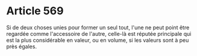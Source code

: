 # Article 569

Si de deux choses unies pour former un seul tout, l'une ne peut point être regardée comme l'accessoire de l'autre, celle-là est réputée principale qui est la plus considérable en valeur, ou en volume, si les valeurs sont à peu près égales.